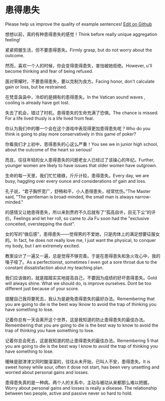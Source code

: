# 患得患失

Please help us improve the quality of example sentences! [Edit on Github](https://github.com/jiyushe/jiyu-example-sentence-source/blob/main/chinese/huandehuanshi.md)

<p><span class="chinese">想想以前，真的有种患得患失的感觉！</span><span class="english">Think before really unique aggregation feeling!</span></p>

<p><span class="chinese">紧紧把握生活，但不要患得患失。</span><span class="english">Firmly grasp, but do not worry about the outcome.</span></p>

<p><span class="chinese">然而，喜欢一个人的时候，你会变得患得患失，害怕被她拒绝。</span><span class="english">However, u'll become thinking and fear of being refused.</span></p>

<p><span class="chinese">面对荣耀时，不要患得患失，要以克制为良方。</span><span class="english">Facing honor, don't calculate gain or loss, but be restrained.</span></p>

<p><span class="chinese">在梵音袅袅中，冷却的是拥有的患得患失。</span><span class="english">In the Vatican sound waves , cooling is already have got lost.</span></p>

<p><span class="chinese">失去了机会，错过了时机，患得患失的生命充满了恐惧。</span><span class="english">The chance is missed. For a life lived thusly is a life lived from fear.</span></p>

<p><span class="chinese">你认为我们中的哪一个会在这个游戏中表现得更加患得患失呢？</span><span class="english">Who do you think is going to play more conservatively in this game of poker?</span></p>

<p><span class="chinese">你看我们才上初中，患得患失的心这么严重！</span><span class="english">You see we in junior high school, about the outcome of the heart so serious!</span></p>

<p><span class="chinese">而且，往往年轻的女人患得患失的问题老女人已经过了该操心的年纪。</span><span class="english">Further, younger women are likely to have issues that older women have outgrown.</span></p>

<p><span class="chinese">生命的每一天里，我们忙忙碌碌，斤斤计较，患得患失。</span><span class="english">Every day, we are busy, haggling over every ounce and considerations of gain and loss.</span></p>

<p><span class="chinese">孔子说，“君子胸怀宽广，舒畅和平，小人患得患失，经常忧伤。”</span><span class="english">The Master said, "The gentleman is broad-minded, the small man is always narrow-minded."</span></p>

<p><span class="chinese">的感情又让她患得患失，所以来到贾府不久后就有了“孤高自许，目无下尘”的评价。</span><span class="english">Feelings and let her roll, so came to Jia Fu soon had the "exclusive conceited, overstepping the dust".</span></p>

<p><span class="chinese">女的写的“做后感”，患得患失——觉得男的不爱她，只是肉体上的满足想要征服女的。</span><span class="english">In fact, he does not really love me, I just want the physical, to conquer my body, but I am extremely excited.</span></p>

<p><span class="chinese">教案设计了一遍又一遍，总是觉得不够完善。于是在患得患失和急火攻心中，我的嗓子哑了。</span><span class="english">As a perfectionist, sometimes I even got a sore throat due to the constant dissatisfaction about my teaching plan.</span></p>

<p><span class="chinese">我们应该做的，就是踏踏实实地提高自己，不要因为成绩的好坏患得患失。</span><span class="english">Gold will always shine. What we should do, is improve ourselves. Dont be too different just because of your score.</span></p>

<p><span class="chinese">提醒自己我将要死去，我认为是避免患得患失的最好办法。</span><span class="english">Remembering that you are going to die is the best way Iknow to avoid the trap of thinking you have something to lose.</span></p>

<p><span class="chinese">记着你总有一天会离开这个世界，这是我知道的防止患得患失的最佳办法。</span><span class="english">Remembering that you are going to die is the best way to know to avoid the trap of thinking you have something to lose.</span></p>

<p><span class="chinese">记着你总会死去，这是我知道的防止患得患失的最佳办法。</span><span class="english">Remembering 5 that you are going to die is the best way I know to avoid the trap of thinking you have something to lose.</span></p>

<p><span class="chinese">暧昧是甜津津又同时酸溜溜的，往往从未开始，已叫人不安，患得患失。</span><span class="english">It is sweet honey while sour, often it dose not start, has been very unsetting and worried about personal gains and losses.</span></p>

<p><span class="chinese">患得患失真的是一种病。两个人的关系中，主动与被动从来都那么难以把握。</span><span class="english">Worry about personal gains and losses is really a disease. The relationship between two people, active and passive never so hard to hold.</span></p>

